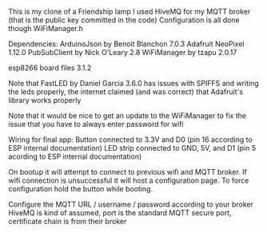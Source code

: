 This is my clone of a Friendship lamp
I used HiveMQ for my MQTT broker (that is the public key committed in the code)
Configuration is all done though WiFiManager.h

Dependencies:
ArduinoJson by Benoit Blanchon 7.0.3
Adafruit NeoPixel 1.12.0
PubSubClient by Nick O'Leary 2.8
WiFiManager by tzapu 2.0.17

esp8266 board files 3.1.2


Note that FastLED by Daniel Garcia 3.6.0 has issues with SPIFFS and writing the leds properly, the internet claimed (and was correct) that Adafruit's library works properly

Note that it would be nice to get an update to the WiFiManager to fix the issue that you have to always enter password for wifi


Wiring for final app:
  Button connected to 3.3V and D0 (pin 16 according to ESP internal documentation)
  LED strip connected to GND, 5V, and D1 (pin 5 acording to ESP internal documentation)

On bootup it will attempt to connect to previous wifi and MQTT broker.
If wifi connection is unsuccessful it will host a configuration page.
To force configuration hold the button while booting.

Configure the MQTT URL / username / password according to your broker
HiveMQ is kind of assumed, port is the standard MQTT secure port, certificate chain is from their broker

